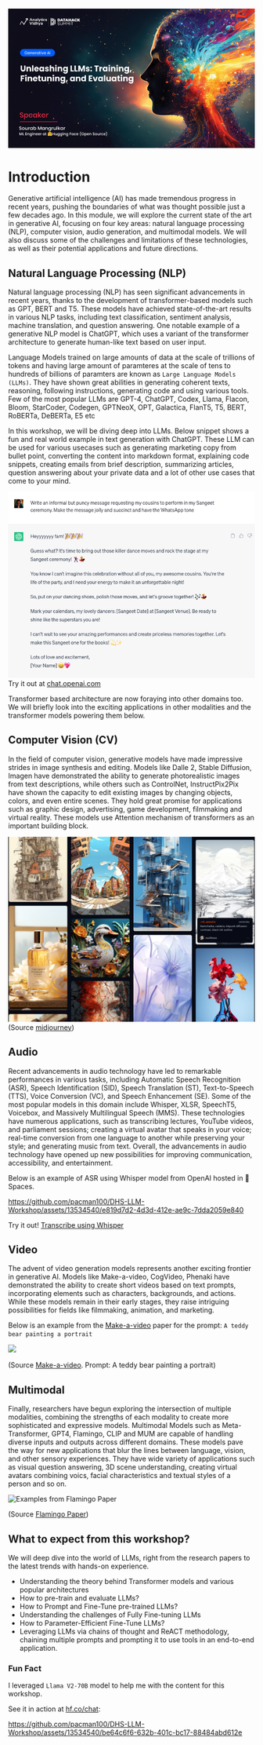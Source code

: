 ![LLM Workshop](../assets/banner.png)

# Introduction

Generative artificial intelligence (AI) has made tremendous progress in recent years, pushing the boundaries of what was thought possible just a few decades ago. In this module, we will explore the current state of the art in generative AI, focusing on four key areas: natural language processing (NLP), computer vision, audio generation, and multimodal models. We will also discuss some of the challenges and limitations of these technologies, as well as their potential applications and future directions.

## Natural Language Processing (NLP)

Natural language processing (NLP) has seen significant advancements in recent years, thanks to the development of transformer-based models such as GPT, BERT and T5. These models have achieved state-of-the-art results in various NLP tasks, including text classification, sentiment analysis, machine translation, and question answering. One notable example of a generative NLP model is ChatGPT, which uses a variant of the transformer architecture to generate human-like text based on user input. 

Language Models trained on large amounts of data at the scale of trillions of tokens and having large amount of paramteres at the scale of tens to hundreds of billions of paramters are known as `Large Language Models (LLMs)`. They have shown great abilities in generating coherent texts, reasoning, following instructions, generating code and using various tools. Few of the most popular LLMs are GPT-4, ChatGPT, Codex, Llama, Flacon, Bloom, StarCoder, Codegen, GPTNeoX, OPT, Galactica, FlanT5, T5, BERT, RoBERTa, DeBERTa, E5 etc

In this workshop, we will be diving deep into LLMs. Below snippet shows a fun and real world example in text generation with ChatGPT. These LLM can be used for various usecases such as generating marketing copy from bullet point, converting the content into markdown format, explaining code snippets, creating emails from brief description, summarizing articles, question answering about your private data and a lot of other use cases that come to your mind.

![Chat GPT Example](../assets/chat_gpt.png)
Try it out at [chat.openai.com](https://chat.openai.com/)

Transformer based architecture are now foraying into other domains too. We will briefly look into the exciting applications in other modalities and the transformer models powering them below.

## Computer Vision (CV)

In the field of computer vision, generative models have made impressive strides in image synthesis and editing. Models like Dalle 2, Stable Diffusion, Imagen have demonstrated the ability to generate photorealistic images from text descriptions, while others such as ControlNet, InstructPix2Pix have shown the capacity to edit existing images by changing objects, colors, and even entire scenes. They hold great promise for applications such as graphic design, advertising, game development, filmmaking and virtual reality. These models use Attention mechanism of transformers as an important building block.

![Mid Journey Example](../assets/generative_art.png)
(Source [midjourney](https://www.midjourney.com/showcase/recent/))

## Audio

Recent advancements in audio technology have led to remarkable performances in various tasks, including Automatic Speech Recognition (ASR), Speech Identification (SID), Speech Translation (ST), Text-to-Speech (TTS), Voice Conversion (VC), and Speech Enhancement (SE). Some of the most popular models in this domain include Whisper, XLSR, SpeechT5, Voicebox, and Massively Multilingual Speech (MMS). These technologies have numerous applications, such as transcribing lectures, YouTube videos, and parliament sessions; creating a virtual avatar that speaks in your voice; real-time conversion from one language to another while preserving your style; and generating music from text. Overall, the advancements in audio technology have opened up new possibilities for improving communication, accessibility, and entertainment.

Below is an example of ASR using Whisper model from OpenAI hosted in 🤗 Spaces.

https://github.com/pacman100/DHS-LLM-Workshop/assets/13534540/e819d7d2-4d3d-412e-ae9c-7dda2059e840

Try it out! [Transcribe using Whisper](https://www.huggingface.co/spaces/openai/whisper) 


## Video

The advent of video generation models represents another exciting frontier in generative AI. Models like Make-a-video, CogVideo, Phenaki have demonstrated the ability to create short videos based on text prompts, incorporating elements such as characters, backgrounds, and actions. While these models remain in their early stages, they raise intriguing possibilities for fields like filmmaking, animation, and marketing.

Below is an example from the [Make-a-video](https://makeavideo.studio/) paper for the prompt: `A teddy bear painting a portrait`

![](https://makeavideo.studio/assets/A_teddy_bear_painting_a_portrait.webp)

(Source [Make-a-video](https://makeavideo.studio/). Prompt: A teddy bear painting a portrait)


## Multimodal

Finally, researchers have begun exploring the intersection of multiple modalities, combining the strengths of each modality to create more sophisticated and expressive models. Multimodal Models such as Meta-Transformer, GPT4, Flamingo, CLIP and MUM are capable of handling diverse inputs and outputs across different domains. These models pave the way for new applications that blur the lines between language, vision, and other sensory experiences. They have wide variety of applications such as visual question answering, 3D scene understanding, creating virtual avatars combining voics, facial characteristics and textual styles of a person and so on. 

![Examples from Flamingo Paper](https://github.com/pacman100/DHS-LLM-Workshop/assets/13534540/2169b143-554a-4800-a564-4e47fd2689cd)

(Source [Flamingo Paper](https://arxiv.org/pdf/2204.14198.pdf))

## What to expect from this workshop?
We will deep dive into the world of LLMs, right from the research papers to the latest trends with hands-on experience.

* Understanding the theory behind Transformer models and various popular architectures
* How to pre-train and evaluate LLMs?
* How to Prompt and Fine-Tune pre-trained LLMs?
* Understanding the challenges of Fully Fine-tuning LLMs
* How to Parameter-Efficient Fine-Tune LLMs?
* Leveraging LLMs via chains of thought and ReACT methodology, chaining multiple prompts and prompting it to use tools in an end-to-end application.

### Fun Fact

I leveraged `Llama V2-70B` model to help me with the content for this workshop.

See it in action at [hf.co/chat](https://hf.co/chat/):


https://github.com/pacman100/DHS-LLM-Workshop/assets/13534540/be64c6f6-632b-401c-bc17-88484abd612e

